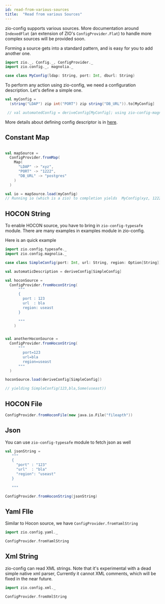 ```yaml
---
id: read-from-various-sources
title:  "Read from various Sources"
---
```


zio-config supports various sources.
More documentation around `IndexedFlat` (an extension of  ZIO's  `ConfigProvider.Flat`)
to handle more complex sources will be provided soon.

Forming a source gets into a standard pattern, and is easy for you to add another one.

```scala mdoc:silent
import zio._, Config._, ConfigProvider._
import zio.config._, magnolia._
```

```scala mdoc:silent
case class MyConfig(ldap: String, port: Int, dburl: String)
```

To perform any action using zio-config, we need a configuration description.
Let's define a simple one.

```scala mdoc:silent
val myConfig =
  (string("LDAP") zip int("PORT") zip string("DB_URL")).to[MyConfig]

 // val automatedConfig = deriveConfig[MyConfig]; using zio-config-magnolia
```

More details about defining config descriptor is in [here](manual-creation-of-config.md).

## Constant Map

```scala mdoc:silent

val mapSource =
  ConfigProvider.fromMap(
    Map(
      "LDAP" -> "xyz",
      "PORT" -> "1222",
      "DB_URL" -> "postgres"
    )
  )

val io = mapSource.load(myConfig)
// Running io (which is a zio) to completion yields  MyConfig(xyz, 1222, postgres)

```


## HOCON String

To enable HOCON source, you have to bring in `zio-config-typesafe` module.
There are many examples in examples module in zio-config.

Here is an quick example

```scala mdoc:silent
import zio.config.typesafe._
import zio.config.magnolia._
```

```scala mdoc:silent
case class SimpleConfig(port: Int, url: String, region: Option[String])

val automaticDescription = deriveConfig[SimpleConfig]

val hoconSource =
  ConfigProvider.fromHoconString(
      """
      {
        port : 123
        url  : bla
        region: useast
      }

      """
    )


val anotherHoconSource =
  ConfigProvider.fromHoconString(
      """
        port=123
        url=bla
        region=useast
      """
  )

hoconSource.load(deriveConfig[SimpleConfig])

// yielding SimpleConfig(123,bla,Some(useast))
```

## HOCON File

```scala mdoc:silent
ConfigProvider.fromHoconFile(new java.io.File("fileapth"))
```

## Json

You can use `zio-config-typesafe` module to fetch json as well

```scala mdoc:silent
val jsonString =
   """
   {
     "port" : "123"
     "url"  : "bla"
     "region": "useast"
   }

   """

ConfigProvider.fromHoconString(jsonString)
```

## Yaml FIle

Similar to Hocon source, we have `ConfigProvider.fromYamlString`

```scala
import zio.config.yaml._

ConfigProvider.fromYamlString

```

## Xml String

zio-config can read XML strings. Note that it's experimental with a dead simple native xml parser, 
Currently it cannot XML comments, which will be fixed in the near future.

```scala
import zio.config.xml._

ConfigProvider.fromXmlString

```
